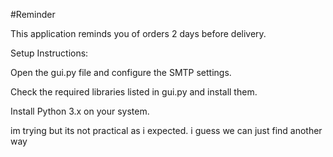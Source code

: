 #Reminder

This application reminds you of orders 2 days before delivery.

Setup Instructions:

Open the gui.py file and configure the SMTP settings.

Check the required libraries listed in gui.py and install them.

Install Python 3.x on your system.

im trying but its not practical as i expected. i guess we can just find another way
